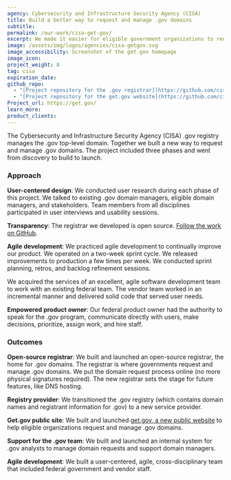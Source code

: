```yaml
---
agency: Cybersecurity and Infrastructure Security Agency (CISA)
title: Build a better way to request and manage .gov domains
subtitle: 
permalink: /our-work/cisa-get-gov/
excerpt: We made it easier for eligible government organizations to request and manage .gov domains. 
image: /assets/img/logos/agencies/cisa-getgov.svg
image_accessibility: Screenshot of the get.gov homepage
image_icon:
project_weight: 8
tag: cisa
expiration_date:
github_repo:
  - "[Project repository for the .gov registrar](https://github.com/cisagov/manage.get.gov)"
  - "[Project repository for the get.gov website](https://github.com/cisagov/get.gov)"
Project_url: https://get.gov/
learn_more:
product_clients:
---
```

The Cybersecurity and Infrastructure Security Agency (CISA) .gov registry manages the .gov top-level domain. Together we built a new way to request and manage .gov domains. The project included three phases and went from discovery to build to launch. 

### Approach

**User-centered design**: We conducted user research during each phase of this project. We talked to existing .gov domain managers, eligible domain managers, and stakeholders. Team members from all disciplines participated in user interviews and usability sessions. 

**Transparency**: The registrar we developed is open source. [Follow the work on GitHub](https://github.com/cisagov/manage.get.gov).

**Agile development**: We practiced agile development to continually improve our product. We operated on a two-week sprint cycle. We released improvements to production a few times per week. We conducted sprint planning, retros, and backlog refinement sessions. 

We acquired the services of an excellent, agile software development team to work with an existing federal team. The vendor team worked in an incremental manner and delivered solid code that served user needs.

**Empowered product owner**: Our federal product owner had the authority to speak for the .gov program, communicate directly with users, make decisions, prioritize, assign work, and hire staff. 

### Outcomes

**Open-source registrar**: We built and launched an open-source registrar, the home for .gov domains. The registrar is where governments request and manage .gov domains. We put the domain request process online (no more physical signatures required). The new registrar sets the stage for future features, like DNS hosting. 

**Registry provider**: We transitioned the .gov registry (which contains domain names and registrant information for .gov) to a new service provider. 

**Get.gov public site**: We built and launched [get.gov, a new public website](https://get.gov/) to help eligible organizations request and manage .gov domains.

**Support for the .gov team**: We built and launched an internal system for .gov analysts to manage domain requests and support domain managers.

**Agile development**: We built a user-centered, agile, cross-disciplinary team that included federal government and vendor staff.
